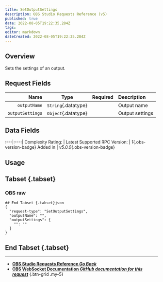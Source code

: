 ```yaml
---
title: SetOutputSettings
description: OBS Studio Requests Reference (v5)
published: true
date: 2022-08-05T19:22:35.284Z
tags: 
editor: markdown
dateCreated: 2022-08-05T19:22:35.284Z
---
```


## Overview
Sets the settings of an output.

## Request Fields
Name | Type | Required| Description |
----:|:----:|:-------:|:------------|
`outputName` | `String`{.datatype} | <i class="mdi mdi-check-bold"></i> | Output name
`outputSettings` | `Object`{.datatype} | <i class="mdi mdi-check-bold"></i> | Output settings

## Data Fields
:---|:---:|
Complexity Rating: | <span class="stars stars--4"></span>
Latest Supported RPC Version: | *1*{.obs-version-badge}
Added in | *v5.0.0*{.obs-version-badge}

## Usage
## Tabset {.tabset}
### OBS raw
```
## End Tabset {.tabset}json
{
  "request-type": "SetOutputSettings",
  "outputName": "",
  "outputSettings": {
    "": ""
  }
}
```
## End Tabset {.tabset}

---

- [<i class="mdi mdi-chevron-left"></i>**OBS Studio Requests Reference *Go Back***](/en/Broadcasters/OBS/Requests)
- [<i class="mdi mdi-github"></i> **OBS WebSocket Documentation *GitHub documentation for this request***](https://github.com/obsproject/obs-websocket/blob/master/docs/generated/protocol.md#setoutputsettings)
{.btn-grid .my-5}